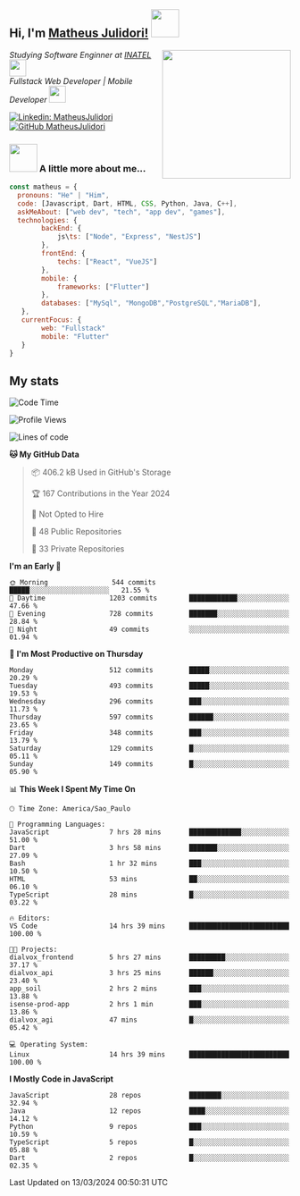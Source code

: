 <h2> Hi, I'm <a href="https://matheusjulidori.github.io" target="_blank">Matheus Julidori!</a> <img src="https://media.giphy.com/media/12oufCB0MyZ1Go/giphy.gif" width="50"></h2>
<img align='right' src="https://media.giphy.com/media/3oKIPnAiaMCws8nOsE/giphy.gif" width="230" height="auto">
<p><em>Studying Software Enginner at <a href="http://www.inatel.br" target="_blank">INATEL</a><img src="https://media.giphy.com/media/fYSnHlufseco8Fh93Z/giphy.gif" width="30"></br>
  Fullstack Web Developer | Mobile Developer <img src="https://media.giphy.com/media/WUlplcMpOCEmTGBtBW/giphy.gif" width="30">
</em></p>

[![Linkedin: MatheusJulidori](https://img.shields.io/badge/-MatheusJulidori-blue?style=flat-square&logo=Linkedin&logoColor=white&link=https://www.linkedin.com/in/MatheusJulidori/)](https://www.linkedin.com/in/MatheusJulidori/)
[![GitHub MatheusJulidori](https://img.shields.io/github/followers/matheusjulidori?label=follow&style=social)](https://github.com/MatheusJulidori)


### <img src="https://media.giphy.com/media/VgCDAzcKvsR6OM0uWg/giphy.gif" width="50"> A little more about me...  

```javascript
const matheus = {
  pronouns: "He" | "Him",
  code: [Javascript, Dart, HTML, CSS, Python, Java, C++],
  askMeAbout: ["web dev", "tech", "app dev", "games"],
  technologies: {
        backEnd: {
            js\ts: ["Node", "Express", "NestJS"]
        },
        frontEnd: {
            techs: ["React", "VueJS"]
        },
        mobile: {
            frameworks: ["Flutter"]
        },
        databases: ["MySql", "MongoDB","PostgreSQL","MariaDB"],
   },
   currentFocus: {
        web: "Fullstack"
        mobile: "Flutter"
   }
}
```
<h2>My stats</h2>

<!--START_SECTION:waka-->
![Code Time](http://img.shields.io/badge/Code%20Time-515%20hrs%2033%20mins-blue)

![Profile Views](http://img.shields.io/badge/Profile%20Views-0-blue)

![Lines of code](https://img.shields.io/badge/From%20Hello%20World%20I%27ve%20Written-7.2%20million%20lines%20of%20code-blue)

**🐱 My GitHub Data** 

> 📦 406.2 kB Used in GitHub's Storage 
 > 
> 🏆 167 Contributions in the Year 2024
 > 
> 🚫 Not Opted to Hire
 > 
> 📜 48 Public Repositories 
 > 
> 🔑 33 Private Repositories 
 > 
**I'm an Early 🐤** 

```text
🌞 Morning                544 commits         █████░░░░░░░░░░░░░░░░░░░░   21.55 % 
🌆 Daytime                1203 commits        ████████████░░░░░░░░░░░░░   47.66 % 
🌃 Evening                728 commits         ███████░░░░░░░░░░░░░░░░░░   28.84 % 
🌙 Night                  49 commits          ░░░░░░░░░░░░░░░░░░░░░░░░░   01.94 % 
```
📅 **I'm Most Productive on Thursday** 

```text
Monday                   512 commits         █████░░░░░░░░░░░░░░░░░░░░   20.29 % 
Tuesday                  493 commits         █████░░░░░░░░░░░░░░░░░░░░   19.53 % 
Wednesday                296 commits         ███░░░░░░░░░░░░░░░░░░░░░░   11.73 % 
Thursday                 597 commits         ██████░░░░░░░░░░░░░░░░░░░   23.65 % 
Friday                   348 commits         ███░░░░░░░░░░░░░░░░░░░░░░   13.79 % 
Saturday                 129 commits         █░░░░░░░░░░░░░░░░░░░░░░░░   05.11 % 
Sunday                   149 commits         █░░░░░░░░░░░░░░░░░░░░░░░░   05.90 % 
```


📊 **This Week I Spent My Time On** 

```text
🕑︎ Time Zone: America/Sao_Paulo

💬 Programming Languages: 
JavaScript               7 hrs 28 mins       █████████████░░░░░░░░░░░░   51.00 % 
Dart                     3 hrs 58 mins       ███████░░░░░░░░░░░░░░░░░░   27.09 % 
Bash                     1 hr 32 mins        ███░░░░░░░░░░░░░░░░░░░░░░   10.50 % 
HTML                     53 mins             ██░░░░░░░░░░░░░░░░░░░░░░░   06.10 % 
TypeScript               28 mins             █░░░░░░░░░░░░░░░░░░░░░░░░   03.22 % 

🔥 Editors: 
VS Code                  14 hrs 39 mins      █████████████████████████   100.00 % 

🐱‍💻 Projects: 
dialvox_frontend         5 hrs 27 mins       █████████░░░░░░░░░░░░░░░░   37.17 % 
dialvox_api              3 hrs 25 mins       ██████░░░░░░░░░░░░░░░░░░░   23.40 % 
app_soil                 2 hrs 2 mins        ███░░░░░░░░░░░░░░░░░░░░░░   13.88 % 
isense-prod-app          2 hrs 1 min         ███░░░░░░░░░░░░░░░░░░░░░░   13.86 % 
dialvox_agi              47 mins             █░░░░░░░░░░░░░░░░░░░░░░░░   05.42 % 

💻 Operating System: 
Linux                    14 hrs 39 mins      █████████████████████████   100.00 % 
```

**I Mostly Code in JavaScript** 

```text
JavaScript               28 repos            ████████░░░░░░░░░░░░░░░░░   32.94 % 
Java                     12 repos            ████░░░░░░░░░░░░░░░░░░░░░   14.12 % 
Python                   9 repos             ███░░░░░░░░░░░░░░░░░░░░░░   10.59 % 
TypeScript               5 repos             █░░░░░░░░░░░░░░░░░░░░░░░░   05.88 % 
Dart                     2 repos             █░░░░░░░░░░░░░░░░░░░░░░░░   02.35 % 
```




 Last Updated on 13/03/2024 00:50:31 UTC
<!--END_SECTION:waka-->
